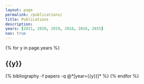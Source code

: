```yaml
---
layout: page
permalink: /publications/
title: Publications
description: 
years: [2021, 2020, 2019, 2018, 2016, 2015]
nav: true
---
```


<div class="publications">

{% for y in page.years %}
  <h2 class="year">{{y}}</h2>
  {% bibliography -f papers -q @*[year={{y}}]* %}
{% endfor %}

</div>
